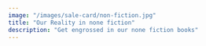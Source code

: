 ```yaml
---
image: "/images/sale-card/non-fiction.jpg"
title: "Our Reality in none fiction"
description: "Get engrossed in our none fiction books"
---
```

